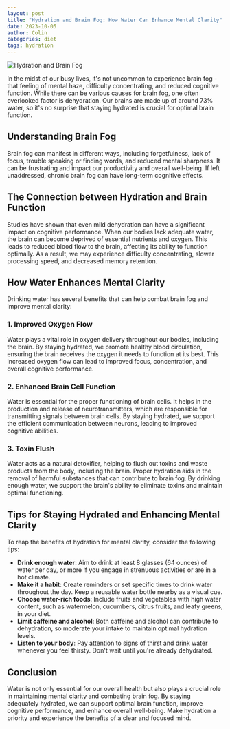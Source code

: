 ```yaml
---
layout: post
title: "Hydration and Brain Fog: How Water Can Enhance Mental Clarity"
date: 2023-10-05
author: Colin
categories: diet
tags: hydration
---
```


![Hydration and Brain Fog](https://source.unsplash.com/1600x900/?water,brain)

In the midst of our busy lives, it's not uncommon to experience brain fog - that feeling of mental haze, difficulty concentrating, and reduced cognitive function. While there can be various causes for brain fog, one often overlooked factor is dehydration. Our brains are made up of around 73% water, so it's no surprise that staying hydrated is crucial for optimal brain function.

## Understanding Brain Fog

Brain fog can manifest in different ways, including forgetfulness, lack of focus, trouble speaking or finding words, and reduced mental sharpness. It can be frustrating and impact our productivity and overall well-being. If left unaddressed, chronic brain fog can have long-term cognitive effects.

## The Connection between Hydration and Brain Function

Studies have shown that even mild dehydration can have a significant impact on cognitive performance. When our bodies lack adequate water, the brain can become deprived of essential nutrients and oxygen. This leads to reduced blood flow to the brain, affecting its ability to function optimally. As a result, we may experience difficulty concentrating, slower processing speed, and decreased memory retention.

## How Water Enhances Mental Clarity

Drinking water has several benefits that can help combat brain fog and improve mental clarity:

### 1. Improved Oxygen Flow

Water plays a vital role in oxygen delivery throughout our bodies, including the brain. By staying hydrated, we promote healthy blood circulation, ensuring the brain receives the oxygen it needs to function at its best. This increased oxygen flow can lead to improved focus, concentration, and overall cognitive performance.

### 2. Enhanced Brain Cell Function

Water is essential for the proper functioning of brain cells. It helps in the production and release of neurotransmitters, which are responsible for transmitting signals between brain cells. By staying hydrated, we support the efficient communication between neurons, leading to improved cognitive abilities.

### 3. Toxin Flush

Water acts as a natural detoxifier, helping to flush out toxins and waste products from the body, including the brain. Proper hydration aids in the removal of harmful substances that can contribute to brain fog. By drinking enough water, we support the brain's ability to eliminate toxins and maintain optimal functioning.

## Tips for Staying Hydrated and Enhancing Mental Clarity

To reap the benefits of hydration for mental clarity, consider the following tips:

- **Drink enough water**: Aim to drink at least 8 glasses (64 ounces) of water per day, or more if you engage in strenuous activities or are in a hot climate.
- **Make it a habit**: Create reminders or set specific times to drink water throughout the day. Keep a reusable water bottle nearby as a visual cue.
- **Choose water-rich foods**: Include fruits and vegetables with high water content, such as watermelon, cucumbers, citrus fruits, and leafy greens, in your diet.
- **Limit caffeine and alcohol**: Both caffeine and alcohol can contribute to dehydration, so moderate your intake to maintain optimal hydration levels.
- **Listen to your body**: Pay attention to signs of thirst and drink water whenever you feel thirsty. Don't wait until you're already dehydrated.

## Conclusion

Water is not only essential for our overall health but also plays a crucial role in maintaining mental clarity and combating brain fog. By staying adequately hydrated, we can support optimal brain function, improve cognitive performance, and enhance overall well-being. Make hydration a priority and experience the benefits of a clear and focused mind.